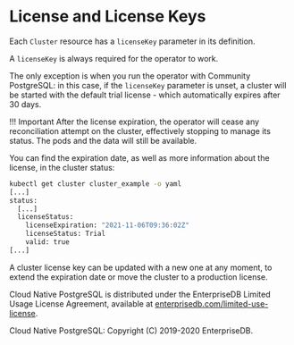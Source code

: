 # License and License Keys

Each `Cluster` resource has a `licenseKey` parameter in its definition.

A `licenseKey` is always required for the operator to work.

The only exception is when you run the operator with Community PostgreSQL:
in this case, if the `licenseKey` parameter is unset, a cluster will be
started with the default trial license - which automatically expires after 30 days.

!!! Important
    After the license expiration, the operator will cease any reconciliation attempt
    on the cluster, effectively stopping to manage its status.
    The pods and the data will still be available.

You can find the expiration date, as well as more information about the license,
in the cluster status:

```sh
kubectl get cluster cluster_example -o yaml
[...]
status:
  [...]
  licenseStatus:
    licenseExpiration: "2021-11-06T09:36:02Z"
    licenseStatus: Trial
    valid: true
[...]
```

A cluster license key can be updated with a new one at any moment, to extend
the expiration date or move the cluster to a production license.

Cloud Native PostgreSQL is distributed under the EnterpriseDB Limited Usage License
Agreement, available at [enterprisedb.com/limited-use-license](https://www.enterprisedb.com/limited-use-license).

Cloud Native PostgreSQL: Copyright (C) 2019-2020 EnterpriseDB.
